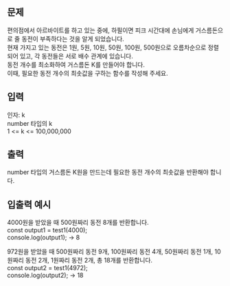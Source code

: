 ## 문제
편의점에서 아르바이트를 하고 있는 중에, 하필이면 피크 시간대에 손님에게 거스름돈으로 줄 동전이   부족하다는 것을 알게 되었습니다.  
현재 가지고 있는 동전은 1원, 5원, 10원, 50원, 100원, 500원으로 오름차순으로 정렬되어 있고,   각 동전들은 서로 배수 관계에 있습니다.  
동전 개수를 최소화하여 거스름돈 K를 만들어야 합니다.   
이때, 필요한 동전 개수의 최솟값을 구하는 함수를 작성해 주세요.  

## 입력
인자: k  
number 타입의 k  
1 <= k <= 100,000,000  
## 출력
number 타입의 거스름돈 K원을 만드는데 필요한 동전 개수의 최솟값을 반환해야 합니다.  
## 입출력 예시
4000원을 받았을 때 500원짜리 동전 8개를 반환합니다.  
const output1 = test1(4000);  
console.log(output1); -> 8  

972원을 받았을 때 500원짜리 동전 9개, 100원짜리 동전 4개, 50원짜리 동전 1개, 10원짜리 동전   2개, 1원짜리 동전 2개, 총 18개를 반환합니다.  
const output2 = test1(4972);  
console.log(output2); -> 18  
<br/>

